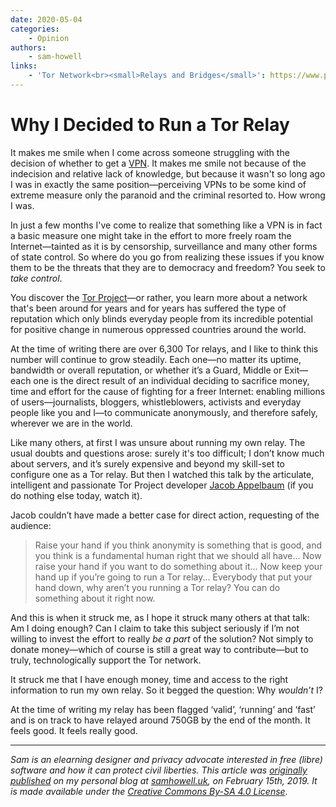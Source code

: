 ```yaml
---
date: 2020-05-04
categories:
    - Opinion
authors:
    - sam-howell
links:
    - 'Tor Network<br><small>Relays and Bridges</small>': https://www.privacyguides.org/tor/#relays-and-bridges
---
```

# Why I Decided to Run a Tor Relay

It makes me smile when I come across someone struggling with the decision of whether to get a [VPN](https://www.privacyguides.org/vpn/). It makes me smile not because of the indecision and relative lack of knowledge, but because it wasn't so long ago I was in exactly the same position—perceiving VPNs to be some kind of extreme measure only the paranoid and the criminal resorted to. How wrong I was.<!-- more -->

In just a few months I've come to realize that something like a VPN is in fact a basic measure one might take in the effort to more freely roam the Internet—tainted as it is by censorship, surveillance and many other forms of state control. So where do you go from realizing these issues if you know them to be the threats that they are to democracy and freedom? You seek to *take control*.

You discover the [Tor Project](https://www.torproject.org/)—or rather, you learn more about a network that's been around for years and for years has suffered the type of reputation which only blinds everyday people from its incredible potential for positive change in numerous oppressed countries around the world.

At the time of writing there are over 6,300 Tor relays, and I like to think this number will continue to grow steadily. Each one—no matter its uptime, bandwidth or overall reputation, or whether it’s a Guard, Middle or Exit—each one is the direct result of an individual deciding to sacrifice money, time and effort for the cause of fighting for a freer Internet: enabling millions of users—journalists, bloggers, whistleblowers, activists and everyday people like you and I—to communicate anonymously, and therefore safely, wherever we are in the world.

Like many others, at first I was unsure about running my own relay. The usual doubts and questions arose: surely it's too difficult; I don’t know much about servers, and it’s surely expensive and beyond my skill-set to configure one as a Tor relay. But then I watched this talk by the articulate, intelligent and passionate Tor Project developer [Jacob Appelbaum](https://www.invidio.us/watch?v=Wl5OQz0Ko8c) (if you do nothing else today, watch it).

Jacob couldn’t have made a better case for direct action, requesting of the audience:

> Raise your hand if you think anonymity is something that is good, and you think is a fundamental human right that we should all have...
> Now raise your hand if you want to do something about it...
> Now keep your hand up if you’re going to run a Tor relay...
> Everybody that put your hand down, why aren’t you running a Tor relay? You can do something about it right now.

And this is when it struck me, as I hope it struck many others at that talk: Am I doing enough? Can I claim to take this subject seriously if I’m not willing to invest the effort to really *be a part* of the solution? Not simply to donate money—which of course is still a great way to contribute—but to truly, technologically support the Tor network.

It struck me that I have enough money, time and access to the right information to run my own relay. So it begged the question: Why *wouldn’t* I?

At the time of writing my relay has been flagged ‘valid’, ‘running’ and ‘fast’ and is on track to have relayed around 750GB by the end of the month. It feels good. It feels really good.

---

*Sam is an elearning designer and privacy advocate interested in free (libre) software and how it can protect civil liberties. This article was [originally published](https://web.archive.org/web/20200508115203/https://samhowell.uk/dark/blog/blog-Tor_Relay.html) on my personal blog at [samhowell.uk](https://samhowell.uk), on February 15th, 2019. It is made available under the [Creative Commons By-SA 4.0 License](https://creativecommons.org/licenses/by-sa/4.0/).*
